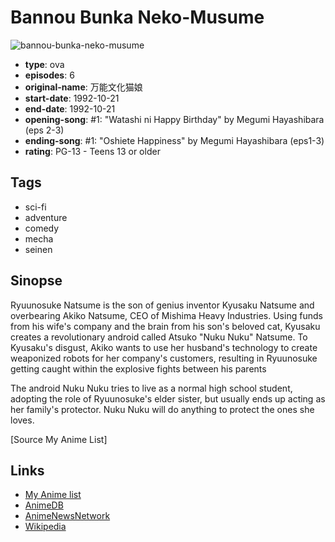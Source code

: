 # Bannou Bunka Neko-Musume

![bannou-bunka-neko-musume](https://cdn.myanimelist.net/images/anime/7/10720.jpg)

-   **type**: ova
-   **episodes**: 6
-   **original-name**: 万能文化猫娘
-   **start-date**: 1992-10-21
-   **end-date**: 1992-10-21
-   **opening-song**: #1: "Watashi ni Happy Birthday" by Megumi Hayashibara (eps 2-3)
-   **ending-song**: #1: "Oshiete Happiness" by Megumi Hayashibara (eps1-3)
-   **rating**: PG-13 - Teens 13 or older

## Tags

-   sci-fi
-   adventure
-   comedy
-   mecha
-   seinen

## Sinopse

Ryuunosuke Natsume is the son of genius inventor Kyusaku Natsume and overbearing Akiko Natsume, CEO of Mishima Heavy Industries. Using funds from his wife's company and the brain from his son's beloved cat, Kyusaku creates a revolutionary android called Atsuko "Nuku Nuku" Natsume. To Kyusaku's disgust, Akiko wants to use her husband's technology to create weaponized robots for her company's customers, resulting in Ryuunosuke getting caught within the explosive fights between his parents

The android Nuku Nuku tries to live as a normal high school student, adopting the role of Ryuunosuke's elder sister, but usually ends up acting as her family's protector. Nuku Nuku will do anything to protect the ones she loves.

[Source My Anime List]

## Links

-   [My Anime list](https://myanimelist.net/anime/373/Bannou_Bunka_Neko-Musume)
-   [AnimeDB](http://anidb.info/perl-bin/animedb.pl?show=anime&aid=167)
-   [AnimeNewsNetwork](http://www.animenewsnetwork.com/encyclopedia/anime.php?id=556)
-   [Wikipedia](http://en.wikipedia.org/wiki/Nuku_Nuku)
